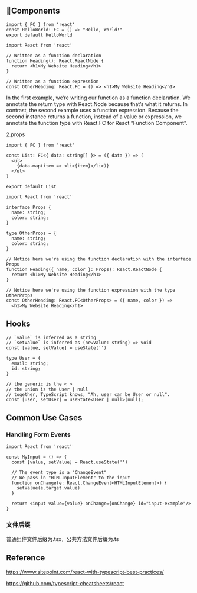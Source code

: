 ## Components

````
import { FC } from 'react'
const HelloWorld: FC = () => "Hello, World!"
export default HelloWorld
````

```
import React from 'react'

// Written as a function declaration
function Heading(): React.ReactNode {
  return <h1>My Website Heading</h1>
}

// Written as a function expression
const OtherHeading: React.FC = () => <h1>My Website Heading</h1>
```

In the first example, we’re writing our function as a function declaration. We annotate the return type with React.Node because that’s what it returns. In contrast, the second example uses a function expression. Because the second instance returns a function, instead of a value or expression, we annotate the function type with React.FC for React “Function Component”.


2.props

```
import { FC } from 'react'

const List: FC<{ data: string[] }> = ({ data }) => (
  <ul>
    {data.map(item => <li>{item}</li>)}
  </ul>
)

export default List
```

````
import React from 'react'

interface Props {
  name: string;
  color: string;
}

type OtherProps = {
  name: string;
  color: string;
}

// Notice here we're using the function declaration with the interface Props
function Heading({ name, color }: Props): React.ReactNode {
  return <h1>My Website Heading</h1>
}

// Notice here we're using the function expression with the type OtherProps
const OtherHeading: React.FC<OtherProps> = ({ name, color }) =>
  <h1>My Website Heading</h1>
````


## Hooks

````
// `value` is inferred as a string
// `setValue` is inferred as (newValue: string) => void
const [value, setValue] = useState('')
````

````
type User = {
  email: string;
  id: string;
}

// the generic is the < >
// the union is the User | null
// together, TypeScript knows, "Ah, user can be User or null".
const [user, setUser] = useState<User | null>(null);
````

## Common Use Cases

### Handling Form Events

````
import React from 'react'

const MyInput = () => {
  const [value, setValue] = React.useState('')

  // The event type is a "ChangeEvent"
  // We pass in "HTMLInputElement" to the input
  function onChange(e: React.ChangeEvent<HTMLInputElement>) {
    setValue(e.target.value)
  }

  return <input value={value} onChange={onChange} id="input-example"/>
}
````


### 文件后缀

普通组件文件后缀为.tsx，公共方法文件后缀为.ts





## Reference

https://www.sitepoint.com/react-with-typescript-best-practices/


https://github.com/typescript-cheatsheets/react
